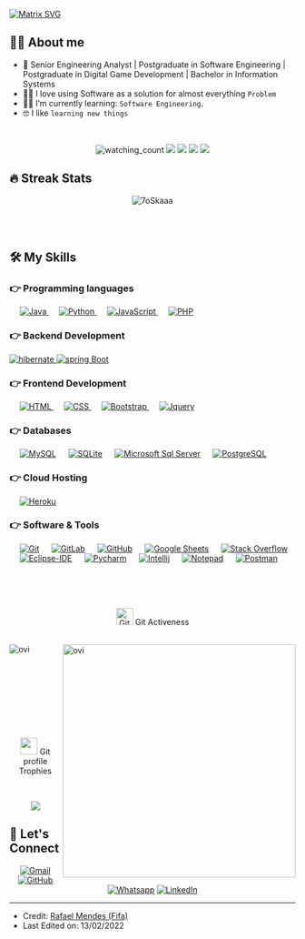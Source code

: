 [![Matrix SVG](https://raw.githubusercontent.com/rodrigograca31/rodrigograca31/master/matrix.svg)](https://www.youtube.com/watch?v=SDkAGkd4NLc)

## :sassy_man:  About me
- :school: Senior Engineering Analyst | Postgraduate in Software Engineering | Postgraduate in Digital Game Development | Bachelor in Information Systems
- :technologist: I love using Software as a solution for almost everything `Problem`
- :student: I’m currently learning: `Software Engineering`.
- :nerd_face: I like `learning new things`

<br>

<p align="center">
  <img src="https://komarev.com/ghpvc/?username=fifa1988&color=brightgreen" alt="watching_count" />
  <img src="https://img.shields.io/badge/Focus-Programming%20Learning-brightgreen" />
  <img src="https://img.shields.io/badge/Lives-Brazil%20PE-success" />
  <img src="https://img.shields.io/badge/Languages-Portuguese%20%26%20English-brightgreen" />
  <img src="https://img.shields.io/badge/Java-Expert-_.svg?logo=java">
</p>

## 🔥 Streak Stats
<p align="center"><img src="https://github-readme-streak-stats.herokuapp.com/?user=7oSkaaa&theme=algolia" alt="7oSkaaa" /></p>

<br>
<br>

## 🛠️ My Skills
### 👉 Programming languages
<p align="left"> 
&emsp; 
<a href="https://www.java.com" target="_blank"> 
<img alt="Java" src="https://img.shields.io/badge/Java-%23007396.svg?logo=java&logoColor=white">
</a>
&emsp;
<a href="https://www.python.org" target="_blank">
<img alt="Python" src="https://img.shields.io/badge/Python%20-%2314354C.svg?logo=python&logoColor=white">
</a>
&emsp;
<a href="https://developer.mozilla.org/en-US/docs/Web/JavaScript" target="_blank"> 
<img alt="JavaScript" src="https://img.shields.io/badge/JavaScript%20-%23F7DF1E.svg?logo=javascript&logoColor=black">
</a>
&emsp;
<a href="https://www.php.net/">
<img alt="PHP" src="https://img.shields.io/badge/PHP-%23777BB4.svg?logo=php&logoColor=white"/>
</a>
</p>

### 👉 Backend Development
<p align="left">
  <a href="https://hibernate.org/" target="_blank"> 
    <img src="https://img.shields.io/badge/hibernate-59666C.svg?style=for-the-badge&logo=hibernate&logoColor=white" alt="hibernate " /> 
  <a href="https://spring.io/" target="_blank"> 
    <img src="https://img.shields.io/badge/spring%20boot-6DB33F.svg?style=for-the-badge&logo=springboot&logoColor=white" alt="spring Boot" /> 
  </a>
</p>

### 👉 Frontend Development
<p align="left"> 
  &emsp; 
  <a href="https://www.w3.org/html/" target="_blank"> 
   <img alt="HTML" src="https://img.shields.io/badge/HTML5%20-%23E34F26.svg?logo=html5&logoColor=white">
  </a>   
  &emsp;
  <a href="https://www.w3schools.com/css/" target="_blank">
    <img alt="CSS" src="https://img.shields.io/badge/CSS%20-%231572B6.svg?logo=css3&logoColor=white">
  </a> 
   &emsp;
  <a href="https://getbootstrap.com" target="_blank"> 
    <img alt="Bootstrap" src="https://img.shields.io/badge/Bootstrap-%23563D7C.svg?style=flat&logo=bootstrap&logoColor=white"/>
  </a>
   &emsp;
  <a href="https://jquery.com" target="_blank"> 
    <img alt="Jquery" src="https://img.shields.io/badge/jQuery-0769AD?style=flat-square&logo=jquery&logoColor=white"/>
  </a>
  
</p>

### 👉 Databases
<p align="left">
  &emsp;
    <a href="https://www.mysql.com/"><img alt="MySQL" src="https://img.shields.io/badge/MySQL-%2300f.svg?style=flat&llogo=mysql&logoColor=white"></a>
  &emsp;
    <a href="https://www.sqlite.org/"><img alt="SQLite" src ="https://img.shields.io/badge/sqlite-%2307405e.svg?style=flat&logo=sqlite&logoColor=white"/></a>
  &emsp;
  <a href="#"><img alt="Microsoft Sql Server" src="https://img.shields.io/badge/-Sql%20Server-CC2927?style=flat-square&logo=microsoft-sql-server&logoColor=ffffff"></a>
  &emsp;
  <a href="#"><img alt="PostgreSQL" src="https://img.shields.io/badge/-PostgreSQL-05122A?style=flat&logo=postgresql&logoColor=336791"></a>
  &nbsp;
 </p>
 
 ### 👉 Cloud Hosting
<p align="left">
  &emsp;
    <a href="https://www.heroku.com/"><img alt="Heroku" src="https://img.shields.io/badge/Heroku%20-%23430098.svg?logo=heroku&logoColor=white"></a>  
  &emsp;
    
</p>

 ### 👉 Software & Tools
 <p>
  &emsp;
    <a href="#"><img alt="Git" src="https://img.shields.io/badge/Git%20-%23F05033.svg?logo=git&logoColor=white"></a>
  &emsp;
    <a href="#"><img alt="GitLab" src="https://img.shields.io/badge/-GitLab-FCA121?style=flat-square&logo=gitlab"></a>
	&emsp;
    <a href="#"><img alt="GitHub" src="https://img.shields.io/badge/-GitHub-181717?style=flat-square&logo=github"></a>
	&emsp;
    <a href="#"><img alt="Google Sheets" src="https://img.shields.io/badge/Google%20Sheets%20-%2334A853.svg?logo=google%20sheets&logoColor=white"></a>
  &emsp;
    <a href="#"><img alt="Stack Overflow" src="https://img.shields.io/badge/-Stack%20Overflow-FE7A16?logo=stack-overflow&logoColor=white"></a>
  &emsp;
    <a href="#"><img alt="Eclipse-IDE" src="http://img.shields.io/badge/-Eclipse-2C2255?style=flat-square&logo=eclipse&logoColor=ffffff" /></a>
  &emsp;
    <a href="#"><img alt="Pycharm" src="https://img.shields.io/badge/pycharm-143?logo=pycharm&logoColor=black&color=green&labelColor=green"></a>
  &emsp;
    <a href="#"><img alt="Intellij" src="https://img.shields.io/badge/IntelliJ&nbsp;IDEA-000000.svg?logo=intellij-idea&logoColor=white"></a>
  &emsp;
  <a href="#"><img alt="Notepad" src="https://img.shields.io/badge/Notepad++-90E59A.svg?logo=notepad%2B%2B&logoColor=black"></a>
  &emsp;
  <a href="#"><img alt="Postman" src="https://img.shields.io/badge/Postman-FF6C37?logo=postman&logoColor=white"></a>
</p>

</br></br></br>

<p align="center">
<img src="https://media.giphy.com/media/W5eoZHPpUx9sapR0eu/giphy.gif" width="30px" alt="Git"/>&nbsp;Git Activeness
</br></br>
</p>
<p><img align="left" src="https://github-readme-stats.vercel.app/api/top-langs?username=fifa1988&show_icons=true&locale=en&layout=compact&theme=chartreuse-dark" alt="ovi" /></p>
<p>&nbsp;<img align="right" src="https://github-readme-stats.vercel.app/api?username=fifa1988&show_icons=true&locale=en&theme=chartreuse-dark" alt="ovi" width="410" /></p>

</br></br></br></br></br></br></br>


<p align="center">
<img src="https://media.giphy.com/media/QaMcXSekUWx7aogAUr/giphy.gif" width="30" />&nbsp;Git profile Trophies</p><br>
</p>
<p align="center">
<img src="https://github-profile-trophy.vercel.app/?username=fifa1988&theme=juicyfresh&no-bg=true" />
</p>

## 🤵 Let's Connect
<p align="center">
  <a href="mailto:rafaelfifa1988@gmail.com"><img img src="https://img.shields.io/badge/gmail-%23EA4335.svg?style=plastic&logo=gmail&logoColor=white" alt="Gmail"/></a>
	<a href="https://github.com/fifa1988"><img src="https://img.shields.io/badge/github-%23181717.svg?style=plastic&logo=github&logoColor=white" alt="GitHub"/></a>
	<a href="https://wa.me/5581997851946"><img src="https://img.shields.io/badge/whatsapp-%2325D366.svg?style=plastic&logo=whatsapp&logoColor=white" alt="Whatsapp"/></a>
	<a href="https://www.linkedin.com/in/rafaelfifa1988/"><img src="https://img.shields.io/badge/linkedin-%230A66C2.svg?style=plastic&logo=linkedin&logoColor=white" alt="LinkedIn"/></a>	
</p>

<hr/>

* Credit: [Rafael Mendes (Fifa)](https://github.com/fifa1988)
* Last Edited on: 13/02/2022
